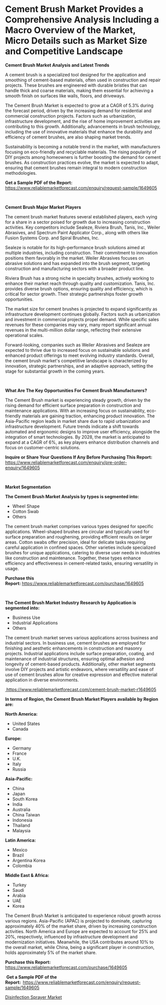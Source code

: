 <p><h1>Cement Brush Market Provides a Comprehensive Analysis Including a Macro Overview of the Market, Micro Details such as Market Size and Competitive Landscape</h1></p><p><strong>Cement Brush Market Analysis and Latest Trends</strong></p>
<p><p>A cement brush is a specialized tool designed for the application and smoothing of cement-based materials, often used in construction and repair projects. These brushes are engineered with durable bristles that can handle thick and coarse materials, making them essential for achieving a smooth finish on surfaces like walls, floors, and driveways.</p><p>The Cement Brush Market is expected to grow at a CAGR of 5.3% during the forecast period, driven by the increasing demand for residential and commercial construction projects. Factors such as urbanization, infrastructure development, and the rise of home improvement activities are contributing to this growth. Additionally, advancements in brush technology, including the use of innovative materials that enhance the durability and efficiency of cement brushes, are also shaping market trends.</p><p>Sustainability is becoming a notable trend in the market, with manufacturers focusing on eco-friendly and recyclable materials. The rising popularity of DIY projects among homeowners is further boosting the demand for cement brushes. As construction practices evolve, the market is expected to adapt, ensuring that cement brushes remain integral to modern construction methodologies.</p></p>
<p><strong>Get a Sample PDF of the Report:&nbsp;</strong> <a href="https://www.reliablemarketforecast.com/enquiry/request-sample/1649605?utm_campaign=3525&utm_medium=2&utm_source=Github&utm_content=ia&utm_term=04042025&utm_id=cement-brush">https://www.reliablemarketforecast.com/enquiry/request-sample/1649605</a></p>
<p>&nbsp;</p>
<p><strong>Cement Brush Major Market Players</strong></p>
<p><p>The cement brush market features several established players, each vying for a share in a sector poised for growth due to increasing construction activities. Key competitors include Sealeze, Riviera Brush, Tanis, Inc., Weiler Abrasives, and Spectrum Paint Applicator Corp., along with others like Fusion Systems Corp. and Spiral Brushes, Inc.</p><p>Sealeze is notable for its high-performance brush solutions aimed at multiple industries, including construction. Their commitment to innovation positions them favorably in the market. Weiler Abrasives focuses on abrasive solutions and has expanded into the brush segment, targeting construction and manufacturing sectors with a broader product line.</p><p>Riviera Brush has a strong niche in specialty brushes, actively working to enhance their market reach through quality and customization. Tanis, Inc. provides diverse brush options, ensuring quality and efficiency, which is critical for sector growth. Their strategic partnerships foster growth opportunities.</p><p>The market size for cement brushes is projected to expand significantly as infrastructure development continues globally. Factors such as urbanization and investment in commercial projects propel demand. While specific sales revenues for these companies may vary, many report significant annual revenues in the multi-million dollar range, reflecting their extensive operational scales.</p><p>Forward-looking, companies such as Weiler Abrasives and Sealeze are expected to thrive due to increased focus on sustainable solutions and enhanced product offerings to meet evolving industry standards. Overall, the cement brush market's competitive landscape is characterized by innovation, strategic partnerships, and an adaptive approach, setting the stage for substantial growth in the coming years.</p></p>
<p>&nbsp;</p>
<p><strong>What Are The Key Opportunities For Cement Brush Manufacturers?</strong></p>
<p><p>The Cement Brush market is experiencing steady growth, driven by the rising demand for efficient surface preparation in construction and maintenance applications. With an increasing focus on sustainability, eco-friendly materials are gaining traction, enhancing product innovation. The Asia-Pacific region leads in market share due to rapid urbanization and infrastructure development. Future trends indicate a shift towards automated and ergonomic designs to improve user efficiency, alongside the integration of smart technologies. By 2028, the market is anticipated to expand at a CAGR of 6%, as key players enhance distribution channels and focus on customer-centric solutions.</p></p>
<p><strong>Inquire or Share Your Questions If Any Before Purchasing This Report:</strong> <a href="https://www.reliablemarketforecast.com/enquiry/pre-order-enquiry/1649605?utm_campaign=3525&utm_medium=2&utm_source=Github&utm_content=ia&utm_term=04042025&utm_id=cement-brush">https://www.reliablemarketforecast.com/enquiry/pre-order-enquiry/1649605</a></p>
<p>&nbsp;</p>
<p><strong>Market Segmentation</strong></p>
<p><strong>The Cement Brush Market Analysis by types is segmented into:</strong></p>
<p><ul><li>Wheel Shape</li><li>Cotton Swab</li><li>Others</li></ul></p>
<p><p>The cement brush market comprises various types designed for specific applications. Wheel-shaped brushes are circular and typically used for surface preparation and roughening, providing efficient results on larger areas. Cotton swabs offer precision, ideal for delicate tasks requiring careful application in confined spaces. Other varieties include specialized brushes for unique applications, catering to diverse user needs in industries like construction and maintenance. Together, these types enhance efficiency and effectiveness in cement-related tasks, ensuring versatility in usage.</p></p>
<p><strong>Purchase this Report:&nbsp;</strong><a href="https://www.reliablemarketforecast.com/purchase/1649605?utm_campaign=3525&utm_medium=2&utm_source=Github&utm_content=ia&utm_term=04042025&utm_id=cement-brush">https://www.reliablemarketforecast.com/purchase/1649605</a></p>
<p>&nbsp;</p>
<p><strong>The Cement Brush Market Industry Research by Application is segmented into:</strong></p>
<p><ul><li>Business Use</li><li>Industrial Applications</li><li>Others</li></ul></p>
<p><p>The cement brush market serves various applications across business and industrial sectors. In business use, cement brushes are employed for finishing and aesthetic enhancements in construction and masonry projects. Industrial applications include surface preparation, coating, and maintenance of industrial structures, ensuring optimal adhesion and longevity of cement-based products. Additionally, other market segments involve DIY projects and artistic endeavors, where versatility and ease of use of cement brushes allow for creative expression and effective material application in diverse environments.</p></p>
<p><a href="https://www.reliablemarketforecast.com/cement-brush-market-r1649605?utm_campaign=3525&utm_medium=2&utm_source=Github&utm_content=ia&utm_term=04042025&utm_id=cement-brush">&nbsp;https://www.reliablemarketforecast.com/cement-brush-market-r1649605</a></p>
<p><strong>In terms of Region, the Cement Brush Market Players available by Region are:</strong></p>
<p>
    <p> <strong> North America: </strong>
        <ul>
            <li>United States</li>
            <li>Canada</li>
        </ul>
        </p> 
    <p> <strong> Europe: </strong>
        <ul>
            <li>Germany</li>
            <li>France</li>
            <li>U.K.</li>
            <li>Italy</li>
            <li>Russia</li>
        </ul>
        </p> 
    <p> <strong> Asia-Pacific: </strong>
        <ul>
            <li>China</li>
            <li>Japan</li>
            <li>South Korea</li>
            <li>India</li>
            <li>Australia</li>
            <li>China Taiwan</li>
            <li>Indonesia</li>
            <li>Thailand</li>
            <li>Malaysia</li>
        </ul>
        </p> 
    <p> <strong> Latin America: </strong>
        <ul>
            <li>Mexico</li>
            <li>Brazil</li>
            <li>Argentina Korea</li>
            <li>Colombia</li>
        </ul>
        </p> 
    <p> <strong> Middle East & Africa: </strong>
        <ul>
            <li>Turkey</li>
            <li>Saudi</li>
            <li>Arabia</li>
            <li>UAE</li>
            <li>Korea</li>
        </ul>
    </p>
    </p>
<p><p>The Cement Brush Market is anticipated to experience robust growth across various regions. Asia-Pacific (APAC) is projected to dominate, capturing approximately 40% of the market share, driven by increasing construction activities. North America and Europe are expected to account for 25% and 20%, respectively, influenced by infrastructure development and modernization initiatives. Meanwhile, the USA contributes around 10% to the overall market, while China, being a significant player in construction, holds approximately 5% of the market share.</p></p>
<p><strong>Purchase this Report: </strong><a href="https://www.reliablemarketforecast.com/purchase/1649605?utm_campaign=3525&utm_medium=2&utm_source=Github&utm_content=ia&utm_term=04042025&utm_id=cement-brush">https://www.reliablemarketforecast.com/purchase/1649605</a></p>
<p>&nbsp;<strong>Get a Sample PDF of the Report:&nbsp;&nbsp;</strong><a href="https://www.reliablemarketforecast.com/enquiry/request-sample/1649605?utm_campaign=3525&utm_medium=2&utm_source=Github&utm_content=ia&utm_term=04042025&utm_id=cement-brush">https://www.reliablemarketforecast.com/enquiry/request-sample/1649605</a></p>
<p><strong></strong></p>
<p><p><a href="https://github.com/mohmodsiason/Market-Research-Report-List-1/blob/main/disinfection-sprayer-market.md?utm_campaign=3525&utm_medium=2&utm_source=Github&utm_content=ia&utm_term=04042025&utm_id=cement-brush">Disinfection Sprayer Market</a></p></p>